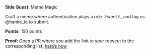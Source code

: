 **Side Quest**: Meme Magic

Craft a meme where authentication plays a role. Tweet it, and tag us @hanko_io to submit.

**Points**: 150 points

**Proof**: Open a PR where you add the link to your retweet to the corresponding list, [here’s how](https://www.notion.so/How-to-submit-a-non-code-contributions-via-GitHub-81166e8c948841d18209ac4c60280e60?pvs=4)
